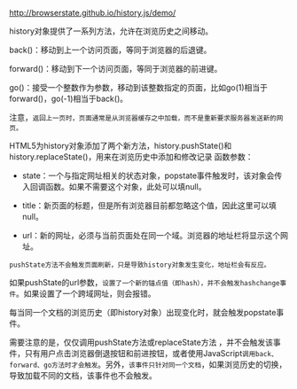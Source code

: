 http://browserstate.github.io/history.js/demo/

history对象提供了一系列方法，允许在浏览历史之间移动。

back()：移动到上一个访问页面，等同于浏览器的后退键。

forward()：移动到下一个访问页面，等同于浏览器的前进键。

go()：接受一个整数作为参数，移动到该整数指定的页面，比如go(1)相当于forward()，go(-1)相当于back()。

注意，`返回上一页时，页面通常是从浏览器缓存之中加载，而不是重新要求服务器发送新的网页。`

HTML5为history对象添加了两个新方法，history.pushState()和history.replaceState()，用来在浏览历史中添加和修改记录
函数参数：
- state：一个与指定网址相关的状态对象，popstate事件触发时，该对象会传入回调函数。如果不需要这个对象，此处可以填null。

- title：新页面的标题，但是所有浏览器目前都忽略这个值，因此这里可以填null。

- url：新的网址，必须与当前页面处在同一个域。浏览器的地址栏将显示这个网址。

`pushState方法不会触发页面刷新，只是导致history对象发生变化，地址栏会有反应。`

如果pushState的url参数，`设置了一个新的锚点值（即hash），并不会触发hashchange事件`。如果设置了一个跨域网址，则会报错。

每当同一个文档的浏览历史（即history对象）出现变化时，就会触发popstate事件。

需要注意的是，仅仅调用pushState方法或replaceState方法 ，并不会触发该事件，只有用户点击浏览器倒退按钮和前进按钮，或者使用JavaScript`调用back、forward、go方法时才会触发`。另外，`该事件只针对同一个文档`，如果浏览历史的切换，导致加载不同的文档，该事件也不会触发。

